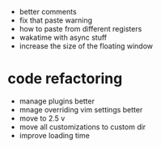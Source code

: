 - better comments
- fix that paste warning
- how to paste from different registers
- wakatime with async stuff
- increase the size of the floating window

# code refactoring
- manage plugins better
- mnage overriding vim settings better
- move to 2.5 v
- move all customizations to custom dir
- improve loading time
